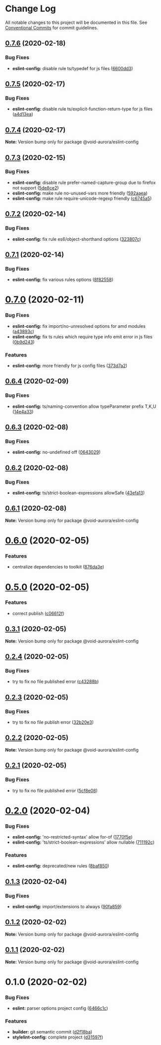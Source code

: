 # Change Log

All notable changes to this project will be documented in this file.
See [Conventional Commits](https://conventionalcommits.org) for commit guidelines.

## [0.7.6](https://github.com/void-aurora/toolkit/compare/@void-aurora/eslint-config@0.7.5...@void-aurora/eslint-config@0.7.6) (2020-02-18)

### Bug Fixes

- **eslint-config:** disable rule ts/typedef for js files ([6600dd3](https://github.com/void-aurora/toolkit/commit/6600dd38a14ecf0520b10ec0e2173a7e25c3e81f))

## [0.7.5](https://github.com/void-aurora/toolkit/compare/@void-aurora/eslint-config@0.7.4...@void-aurora/eslint-config@0.7.5) (2020-02-17)

### Bug Fixes

- **eslint-config:** disable rule ts/explicit-function-return-type for js files ([a4d13ea](https://github.com/void-aurora/toolkit/commit/a4d13eaad12ae794ac2ab62046a54e50f8fdd65f))

## [0.7.4](https://github.com/void-aurora/toolkit/compare/@void-aurora/eslint-config@0.7.3...@void-aurora/eslint-config@0.7.4) (2020-02-17)

**Note:** Version bump only for package @void-aurora/eslint-config

## [0.7.3](https://github.com/void-aurora/toolkit/compare/@void-aurora/eslint-config@0.7.2...@void-aurora/eslint-config@0.7.3) (2020-02-15)

### Bug Fixes

- **eslint-config:** disable rule prefer-named-capture-group due to firefox not support ([5de8ce2](https://github.com/void-aurora/toolkit/commit/5de8ce24ee2f381bd3c5e022283f9ee4cfc8713d))
- **eslint-config:** make rule no-unused-vars more friendly ([592aaea](https://github.com/void-aurora/toolkit/commit/592aaeadbc954ba89588b8536c007bb7defbae65))
- **eslint-config:** make rule require-unicode-regexp friendly ([c6745a5](https://github.com/void-aurora/toolkit/commit/c6745a5ab58e1cca6f1f6246d1a41a957e875a4e))

## [0.7.2](https://github.com/void-aurora/toolkit/compare/@void-aurora/eslint-config@0.7.1...@void-aurora/eslint-config@0.7.2) (2020-02-14)

### Bug Fixes

- **eslint-config:** fix rule es6/object-shorthand options ([323807c](https://github.com/void-aurora/toolkit/commit/323807c04b67452c7887d04cc9fd7aa9bd69b8a5))

## [0.7.1](https://github.com/void-aurora/toolkit/compare/@void-aurora/eslint-config@0.7.0...@void-aurora/eslint-config@0.7.1) (2020-02-14)

### Bug Fixes

- **eslint-config:** fix various rules options ([8f82558](https://github.com/void-aurora/toolkit/commit/8f82558ea82e49c6e22887be2f59790b21aac285))

# [0.7.0](https://github.com/void-aurora/toolkit/compare/@void-aurora/eslint-config@0.6.4...@void-aurora/eslint-config@0.7.0) (2020-02-11)

### Bug Fixes

- **eslint-config:** fix import/no-unresolved options for amd modules ([a43893c](https://github.com/void-aurora/toolkit/commit/a43893cf2bc3019830f58d7b5b9b05a2204b2cf2))
- **eslint-config:** fix ts rules which require type info emit error in js files ([0b9d243](https://github.com/void-aurora/toolkit/commit/0b9d243b931b37aa8a2ed5013cb5a241b8ad3a5b))

### Features

- **eslint-config:** more friendly for js config files ([373d7a2](https://github.com/void-aurora/toolkit/commit/373d7a2a44926393a029f7c60f13782b807fb169))

## [0.6.4](https://github.com/void-aurora/toolkit/compare/@void-aurora/eslint-config@0.6.3...@void-aurora/eslint-config@0.6.4) (2020-02-09)

### Bug Fixes

- **eslint-config:** ts/naming-convention allow typeParameter prefix T,K,U ([14e4a33](https://github.com/void-aurora/toolkit/commit/14e4a33060a0b0e3b5b28c81612ecc92e092c67e))

## [0.6.3](https://github.com/void-aurora/toolkit/compare/@void-aurora/eslint-config@0.6.2...@void-aurora/eslint-config@0.6.3) (2020-02-08)

### Bug Fixes

- **eslint-config:** no-undefined off ([0643029](https://github.com/void-aurora/toolkit/commit/06430294dec911ff99d2f5ac61d51032a28a6d96))

## [0.6.2](https://github.com/void-aurora/toolkit/compare/@void-aurora/eslint-config@0.6.1...@void-aurora/eslint-config@0.6.2) (2020-02-08)

### Bug Fixes

- **eslint-config:** ts/strict-boolean-expressions allowSafe ([43efa13](https://github.com/void-aurora/toolkit/commit/43efa13b857b8a4de2a0bd6500bdda2182a0b047))

## [0.6.1](https://github.com/void-aurora/toolkit/compare/@void-aurora/eslint-config@0.6.0...@void-aurora/eslint-config@0.6.1) (2020-02-08)

**Note:** Version bump only for package @void-aurora/eslint-config

# [0.6.0](https://github.com/void-aurora/toolkit/compare/@void-aurora/eslint-config@0.5.0...@void-aurora/eslint-config@0.6.0) (2020-02-05)

### Features

- centralize dependencies to toolkit ([876da3e](https://github.com/void-aurora/toolkit/commit/876da3edba748c65b16b64faf5041a29c90d4a69))

# [0.5.0](https://github.com/void-aurora/toolkit/compare/@void-aurora/eslint-config@0.3.1...@void-aurora/eslint-config@0.5.0) (2020-02-05)

### Features

- correct publish ([c06612f](https://github.com/void-aurora/toolkit/commit/c06612f414169f8855f95f1e5419967680073e26))

## [0.3.1](https://github.com/void-aurora/toolkit/compare/@void-aurora/eslint-config@0.2.4...@void-aurora/eslint-config@0.3.1) (2020-02-05)

**Note:** Version bump only for package @void-aurora/eslint-config

## [0.2.4](https://github.com/void-aurora/toolkit/compare/@void-aurora/eslint-config@0.2.3...@void-aurora/eslint-config@0.2.4) (2020-02-05)

### Bug Fixes

- try to fix no file published error ([c43288b](https://github.com/void-aurora/toolkit/commit/c43288baa254be34b75640e0f65653c538b95e97))

## [0.2.3](https://github.com/void-aurora/toolkit/compare/@void-aurora/eslint-config@0.2.2...@void-aurora/eslint-config@0.2.3) (2020-02-05)

### Bug Fixes

- try to fix no file publish error ([32b20e3](https://github.com/void-aurora/toolkit/commit/32b20e39d8c80d961931424c061f2d49527d9259))

## [0.2.2](https://github.com/void-aurora/toolkit/compare/@void-aurora/eslint-config@0.2.1...@void-aurora/eslint-config@0.2.2) (2020-02-05)

**Note:** Version bump only for package @void-aurora/eslint-config

## [0.2.1](https://github.com/void-aurora/toolkit/compare/@void-aurora/eslint-config@0.2.0...@void-aurora/eslint-config@0.2.1) (2020-02-05)

### Bug Fixes

- try to fix no file published error ([5cf8e08](https://github.com/void-aurora/toolkit/commit/5cf8e08286ccb149578dcf9833400cae61a9c535))

# [0.2.0](https://github.com/void-aurora/toolkit/compare/@void-aurora/eslint-config@0.1.3...@void-aurora/eslint-config@0.2.0) (2020-02-04)

### Bug Fixes

- **eslint-config:** 'no-restricted-syntax' allow for-of ([1770f5e](https://github.com/void-aurora/toolkit/commit/1770f5ee73e9a4701229106d76e6c5842d0ffbce))
- **eslint-config:** 'ts/strict-boolean-expressions' allow nullable ([711192c](https://github.com/void-aurora/toolkit/commit/711192c6ae8b37441d7bda6f7d0376fc3130249e))

### Features

- **eslint-config:** deprecated/new rules ([8baf850](https://github.com/void-aurora/toolkit/commit/8baf8509f331b725244da37575629bb686058a57))

## [0.1.3](https://github.com/void-aurora/toolkit/compare/@void-aurora/eslint-config@0.1.2...@void-aurora/eslint-config@0.1.3) (2020-02-04)

### Bug Fixes

- **eslint-config:** import/extensions to always ([90fa859](https://github.com/void-aurora/toolkit/commit/90fa8591afcceaca0b4e763550742915717e5246))

## [0.1.2](https://github.com/void-aurora/toolkit/compare/@void-aurora/eslint-config@0.1.1...@void-aurora/eslint-config@0.1.2) (2020-02-02)

**Note:** Version bump only for package @void-aurora/eslint-config

## [0.1.1](https://github.com/void-aurora/toolkit/compare/@void-aurora/eslint-config@0.1.0...@void-aurora/eslint-config@0.1.1) (2020-02-02)

**Note:** Version bump only for package @void-aurora/eslint-config

# 0.1.0 (2020-02-02)

### Bug Fixes

- **eslint:** parser options project config ([6466c1c](https://github.com/void-aurora/toolkit/commit/6466c1c7b53f4049a3e7686f714500427cee496c))

### Features

- **builder:** git semantic commit ([d2f18ba](https://github.com/void-aurora/toolkit/commit/d2f18baaab06c287ea1ca2e83774d5fb3d88eda7))
- **stylelint-config:** complete project ([d31597f](https://github.com/void-aurora/toolkit/commit/d31597f8d7fd07c52dfd81b7809ee155bfdf1499))
